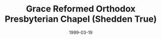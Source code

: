 ---
date: &id001 1999-03-19
end_date: null
location:
  address: 325888 Talbot Line (Highway 3)
  city: Shedden
  state: 'True'
minister:
- end: 2012-01-01
  name: K. Dale Collison
  start: 2004-01-01
  type: Pastor
ministers:
- K. Dale Collison
name: Grace Reformed Orthodox Presbyterian Chapel
names:
- end: 2012-01-01
  name: Grace Reformed Orthodox Presbyterian Chapel
  start: 1999-03-19
origination_date: *id001
raw_data: "ON\nShedden\n\nGrace Reformed Orthodox Presbyterian Chapel  (March 19,\
  \ 1999\u2013January 1, 2012)\n325888 Talbot Line (Highway 3)\nPastor: K. Dale Collison,\
  \ 2004\u201312"
states:
- 'True'
status:
  active: false
  end_date: 2012-01-01
  reason: null
  received_from: null
  withdrawal_to: null
title: Grace Reformed Orthodox Presbyterian Chapel (Shedden True)
year_established:
- 1999

---